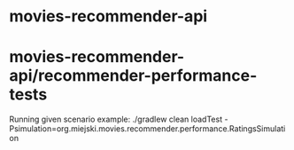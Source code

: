# movies-recommender-api


# movies-recommender-api/recommender-performance-tests

Running given scenario example:
 ./gradlew clean loadTest -Psimulation=org.miejski.movies.recommender.performance.RatingsSimulation